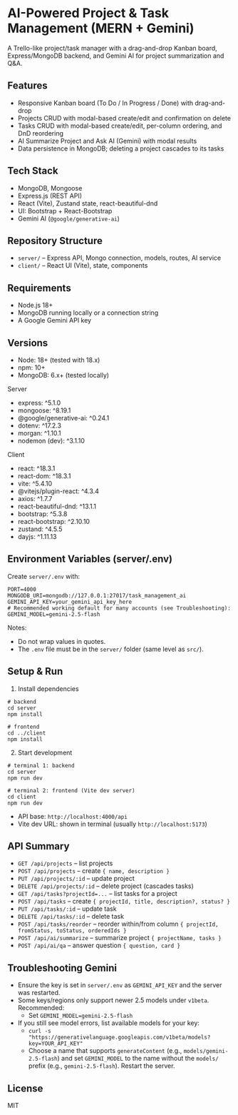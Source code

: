 # AI-Powered Project & Task Management (MERN + Gemini)

A Trello-like project/task manager with a drag-and-drop Kanban board, Express/MongoDB backend, and Gemini AI for project summarization and Q&A.

## Features
- Responsive Kanban board (To Do / In Progress / Done) with drag-and-drop
- Projects CRUD with modal-based create/edit and confirmation on delete
- Tasks CRUD with modal-based create/edit, per-column ordering, and DnD reordering
- AI Summarize Project and Ask AI (Gemini) with modal results
- Data persistence in MongoDB; deleting a project cascades to its tasks

## Tech Stack
- MongoDB, Mongoose
- Express.js (REST API)
- React (Vite), Zustand state, react-beautiful-dnd
- UI: Bootstrap + React-Bootstrap
- Gemini AI (`@google/generative-ai`)

## Repository Structure
- `server/` – Express API, Mongo connection, models, routes, AI service
- `client/` – React UI (Vite), state, components

## Requirements
- Node.js 18+
- MongoDB running locally or a connection string
- A Google Gemini API key

## Versions
- Node: 18+ (tested with 18.x)
- npm: 10+
- MongoDB: 6.x+ (tested locally)

Server
- express: ^5.1.0
- mongoose: ^8.19.1
- @google/generative-ai: ^0.24.1
- dotenv: ^17.2.3
- morgan: ^1.10.1
- nodemon (dev): ^3.1.10

Client
- react: ^18.3.1
- react-dom: ^18.3.1
- vite: ^5.4.10
- @vitejs/plugin-react: ^4.3.4
- axios: ^1.7.7
- react-beautiful-dnd: ^13.1.1
- bootstrap: ^5.3.8
- react-bootstrap: ^2.10.10
- zustand: ^4.5.5
- dayjs: ^1.11.13

## Environment Variables (server/.env)
Create `server/.env` with:

```
PORT=4000
MONGODB_URI=mongodb://127.0.0.1:27017/task_management_ai
GEMINI_API_KEY=your_gemini_api_key_here
# Recommended working default for many accounts (see Troubleshooting):
GEMINI_MODEL=gemini-2.5-flash
```

Notes:
- Do not wrap values in quotes.
- The `.env` file must be in the `server/` folder (same level as `src/`).

## Setup & Run

1) Install dependencies
```
# backend
cd server
npm install

# frontend
cd ../client
npm install
```

2) Start development
```
# terminal 1: backend
cd server
npm run dev

# terminal 2: frontend (Vite dev server)
cd client
npm run dev
```

- API base: `http://localhost:4000/api`
- Vite dev URL: shown in terminal (usually `http://localhost:5173`)

## API Summary
- `GET /api/projects` – list projects
- `POST /api/projects` – create `{ name, description }`
- `PUT /api/projects/:id` – update project
- `DELETE /api/projects/:id` – delete project (cascades tasks)
- `GET /api/tasks?projectId=...` – list tasks for a project
- `POST /api/tasks` – create `{ projectId, title, description?, status? }`
- `PUT /api/tasks/:id` – update task
- `DELETE /api/tasks/:id` – delete task
- `POST /api/tasks/reorder` – reorder within/from column `{ projectId, fromStatus, toStatus, orderedIds }`
- `POST /api/ai/summarize` – summarize project `{ projectName, tasks }`
- `POST /api/ai/qa` – answer question `{ question, card }`

## Troubleshooting Gemini
- Ensure the key is set in `server/.env` as `GEMINI_API_KEY` and the server was restarted.
- Some keys/regions only support newer 2.5 models under `v1beta`. Recommended:
  - Set `GEMINI_MODEL=gemini-2.5-flash`
- If you still see model errors, list available models for your key:
  - `curl -s "https://generativelanguage.googleapis.com/v1beta/models?key=YOUR_API_KEY"`
  - Choose a name that supports `generateContent` (e.g., `models/gemini-2.5-flash`) and set `GEMINI_MODEL` to the name without the `models/` prefix (e.g., `gemini-2.5-flash`). Restart the server.

## License
MIT


